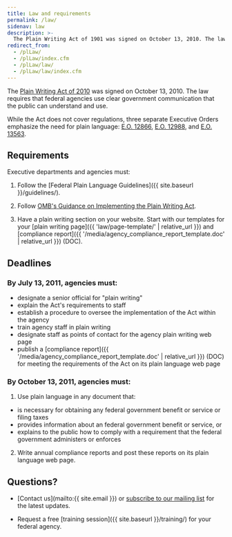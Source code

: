 ```yaml
---
title: Law and requirements
permalink: /law/
sidenav: law
description: >-
  The Plain Writing Act of 1901 was signed on October 13, 2010. The law requires that federal agencies use clear government communication that the public can understand and use.
redirect_from:
  - /plLaw/
  - /plLaw/index.cfm
  - /plLaw/law/
  - /plLaw/law/index.cfm
---
```


The [Plain Writing Act of 2010](https://www.gpo.gov/fdsys/pkg/PLAW-111publ274/content-detail.html) was signed on October 13, 2010. The law requires that federal agencies use clear government communication that the public can understand and use.

While the Act does not cover regulations, three separate Executive Orders emphasize the need for plain language: [E.O. 12866](https://www.archives.gov/files/federal-register/executive-orders/pdf/12866.pdf), [E.O. 12988](https://www.gpo.gov/fdsys/pkg/FR-1996-02-07/pdf/96-2755.pdf), and [E.O. 13563](https://www.govinfo.gov/content/pkg/FR-2011-01-21/pdf/2011-1385.pdf).

## Requirements

Executive departments and agencies must:

1. Follow the [Federal Plain Language Guidelines]({{ site.baseurl }}/guidelines/).

2. Follow [OMB's Guidance on Implementing the Plain Writing Act](https://obamawhitehouse.archives.gov/sites/default/files/omb/memoranda/2011/m11-15.pdf).

3. Have a plain writing section on your website. Start with our templates for your [plain writing page]({{ 'law/page-template/' | relative_url }}) and [compliance report]({{ '/media/agency_compliance_report_template.doc' | relative_url }}) (DOC).

## Deadlines

### By July 13, 2011, agencies must:

- designate a senior official for "plain writing"
- explain the Act's requirements to staff
- establish a procedure to oversee the implementation of the Act within the agency
- train agency staff in plain writing
- designate staff as points of contact for the agency plain writing web page
- publish a [compliance report]({{ '/media/agency_compliance_report_template.doc' | relative_url }}) (DOC) for meeting the requirements of the Act on its plain language web page

### By October 13, 2011, agencies must:

1. Use plain language in any document that:
  - is necessary for obtaining any federal government benefit or service or filing taxes
  - provides information about an federal government benefit or service, or
  - explains to the public how to comply with a requirement that the federal government administers or enforces
2. Write annual compliance reports and post these reports on its plain language web page.

## Questions?

- [Contact us](mailto:{{ site.email }}) or [subscribe to our mailing list](https://www.digitalgov.gov/communities/plain-language/) for the latest updates.

- Request a free [training session]({{ site.baseurl }}/training/) for your federal agency.
